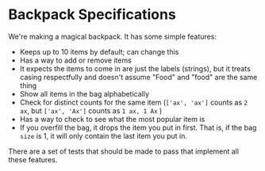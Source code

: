 # Backpack Specifications

We're making a magical backpack. It has some simple features:

- Keeps up to 10 items by default; can change this
- Has a way to add or remove items
- It expects the items to come in are just the labels (strings), but it treats casing respectfully and doesn't assume "Food" and "food" are the same thing
- Show all items in the bag alphabetically
- Check for distinct counts for the same item (`['ax', 'ax']` counts as `2 ax`, but `['ax', 'Ax']`  counts as `1 ax, 1 Ax` )
- Has a way to check to see what the most popular item is
- If you overfill the bag, it drops the item you put in first. That is, if the bag `size` is 1, it will only contain the last item you put in.

There are a set of tests that should be made to pass that implement all these features.